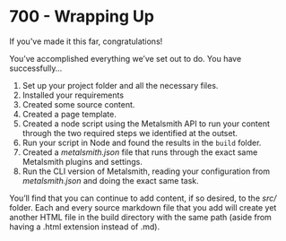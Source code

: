 # 700 - Wrapping Up

If you've made it this far, congratulations!

You’ve accomplished everything we’ve set out to do. You have successfully…

1. Set up your project folder and all the necessary files.
2. Installed your requirements
3. Created some source content.
4. Created a page template.
5. Created a node script using the Metalsmith API to run your content through the two required steps we identified at the outset.
6. Run your script in Node and found the results in the ```build``` folder.
7. Created a *metalsmith.json* file that runs through the exact same Metalsmith plugins and settings.
8. Run the CLI version of Metalsmith, reading your configuration from *metalsmith.json* and doing the exact same task.

You’ll find that you can continue to add content, if so desired, to the *src/* folder. Each and every source markdown file that you add will create yet another HTML file in the build directory with the same path (aside from having a .html extension instead of .md).